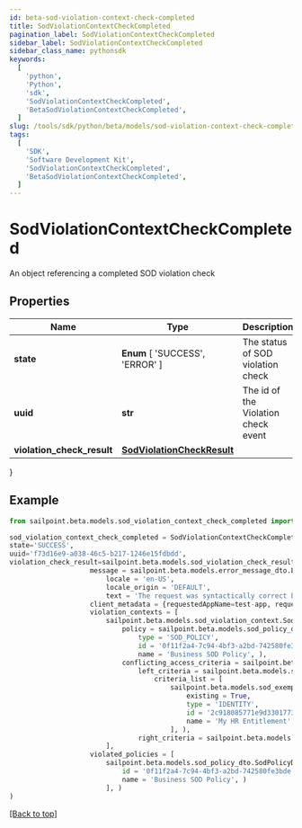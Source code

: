 ```yaml
---
id: beta-sod-violation-context-check-completed
title: SodViolationContextCheckCompleted
pagination_label: SodViolationContextCheckCompleted
sidebar_label: SodViolationContextCheckCompleted
sidebar_class_name: pythonsdk
keywords:
  [
    'python',
    'Python',
    'sdk',
    'SodViolationContextCheckCompleted',
    'BetaSodViolationContextCheckCompleted',
  ]
slug: /tools/sdk/python/beta/models/sod-violation-context-check-completed
tags:
  [
    'SDK',
    'Software Development Kit',
    'SodViolationContextCheckCompleted',
    'BetaSodViolationContextCheckCompleted',
  ]
---
```


# SodViolationContextCheckCompleted

An object referencing a completed SOD violation check

## Properties

| Name | Type | Description | Notes |
| --- | --- | --- | --- |
| **state** | **Enum** [ 'SUCCESS', 'ERROR' ] | The status of SOD violation check | [optional] |
| **uuid** | **str** | The id of the Violation check event | [optional] |
| **violation_check_result** | [**SodViolationCheckResult**](sod-violation-check-result) |  | [optional] |

}

## Example

```python
from sailpoint.beta.models.sod_violation_context_check_completed import SodViolationContextCheckCompleted

sod_violation_context_check_completed = SodViolationContextCheckCompleted(
state='SUCCESS',
uuid='f73d16e9-a038-46c5-b217-1246e15fdbdd',
violation_check_result=sailpoint.beta.models.sod_violation_check_result.SodViolationCheckResult(
                    message = sailpoint.beta.models.error_message_dto.ErrorMessageDto(
                        locale = 'en-US',
                        locale_origin = 'DEFAULT',
                        text = 'The request was syntactically correct but its content is semantically invalid.', ),
                    client_metadata = {requestedAppName=test-app, requestedAppId=2c91808f7892918f0178b78da4a305a1},
                    violation_contexts = [
                        sailpoint.beta.models.sod_violation_context.SodViolationContext(
                            policy = sailpoint.beta.models.sod_policy_dto.SodPolicyDto(
                                type = 'SOD_POLICY',
                                id = '0f11f2a4-7c94-4bf3-a2bd-742580fe3bde',
                                name = 'Business SOD Policy', ),
                            conflicting_access_criteria = sailpoint.beta.models.sod_violation_context_conflicting_access_criteria.SodViolationContext_conflictingAccessCriteria(
                                left_criteria = sailpoint.beta.models.sod_violation_context_conflicting_access_criteria_left_criteria.SodViolationContext_conflictingAccessCriteria_leftCriteria(
                                    criteria_list = [
                                        sailpoint.beta.models.sod_exempt_criteria.SodExemptCriteria(
                                            existing = True,
                                            type = 'IDENTITY',
                                            id = '2c918085771e9d3301773b3cb66f6398',
                                            name = 'My HR Entitlement', )
                                        ], ),
                                right_criteria = sailpoint.beta.models.sod_violation_context_conflicting_access_criteria_left_criteria.SodViolationContext_conflictingAccessCriteria_leftCriteria(), ), )
                        ],
                    violated_policies = [
                        sailpoint.beta.models.sod_policy_dto.SodPolicyDto(
                            id = '0f11f2a4-7c94-4bf3-a2bd-742580fe3bde',
                            name = 'Business SOD Policy', )
                        ], )
)

```

[[Back to top]](#)
